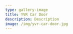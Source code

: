 ```yaml
---
type: gallery-image
title: YVR Car Door
description: Description
image: /img/yvr-car-door.jpg
---
```

